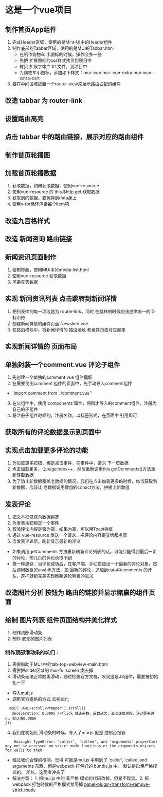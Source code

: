 # 这是一个vue项目
## 制作首页App组件
1. 完成Header区域，使用的是Mint-UI中的Header组件
2. 制作底部的Tabbar区域，使用的是MUI的Tabbar.html
   + 在制作购物车 小图标的时候，操作会多一些
   + 先把 扩展图标的css样式拷贝到项目中
   + 拷贝 扩展字体库 ttf 文件，到项目中
   + 为购物车小图标，添加如下样式：mui-icon mui-icon-extra mui-icon-extra-cart
3. 要在中间区域放置一个router-view来展示路由匹配的组件

## 改造 tabbar 为 router-link

## 设置路由高亮

## 点击 tabbar 中的路由链接，展示对应的路由组件

## 制作首页轮播图

## 加载首页轮播数据
1. 获取数据，如何获取数据，使用vue-resource
2. 使用vue-resource 的 this.$http.get 获取数据
3. 获取到的数据，要保存到data身上
4. 使用v-for循环渲染每个item项

## 改造九宫格样式

## 改造 新闻咨询 路由链接

## 新闻资讯页面制作
1. 绘制界面，使用MUI中的media-list.html
2. 使用vue-resource 获取数据
3. 渲染真实数据


## 实现 新闻资讯列表 点击跳转到新闻详情
1. 把列表中的每一项改造为 router-link，同时 在跳转的时候应该提供唯一的ID标识符
2. 创建新闻详情的组件页面 NewsInfo.vue
3. 在路由模块中，将新闻详情的 路由地址 和组件页面对应起来


## 实现新闻详情的 页面布局

## 单独封装一个comment.vue 评论子组件
1. 先创建一个单独的comment.vue 组件模版
2. 在需要使用comment 组件的页面中，先手动导入comment组件
  + 'import comment from './comment.vue''
3. 在父组件中，使用'components'属性，将刚才导入的comment组件，注册为自己的子组件
4. 将注册子组件时候的，注册名称，以标签形式，在页面中 引用即可

## 获取所有的评论数据显示到页面中

## 实现点击加载更多评论的功能
1. 为加载更多按钮，绑定点击事件，在事件中，请求 下一页数据
2. 点击加载更多，让pageindex++，然后重新调用this.getComments()方法重新获取数据
3. 为了防止新数据覆盖老数据的情况，我们在点击加载更多的时候，每当获取到新数据，应该让
老数据调用数组的conact方法，拼接上新数组

## 发表评论
1. 把文本框做双向数据绑定
2. 为发表按钮绑定一个事件
3. 校验评论内容是否为空，如果为空，可以用Toast弹框
4. 通过 vue-resource 发送一个请求，把评论内容提交给服务器
5. 当发表评论后，刷新显示最新的评论
  + 如果调用getComments 方法重新刷新评论列表的话，可能只能得到最后一页的评论，前几页的评论获取不到
  + 换一种思路：当评论成功后，在客户端，手动拼接出一个最新的评论对象，然后调用数组的unshift方法，把
  最新的评论，追加到data中comments 的开头，这样就能完美实现刷新评论列表的需求


## 改造图片分析 按钮为 路由的链接并显示赌赢的组件页面

## 绘制 图片列表 组件页面结构并美化样式
1. 制作顶部滑动条
2. 制作 底部的图片列表
### 制作顶部滑动条的坑们：
1. 需要借助于MUI 中的tab-top-webview-main.html
2. 需要把slider区域的 mui-fullscreen 类去掉
3. 滑动条无法正常触发滑动，通过检查官方文档，发现这是JS组件，需要被初始化一下
 + 导入mui.js
 + 调用官方提供的方式 去初始化
 ```
   mui('.mui-scroll-wrapper').scroll({
	deceleration: 0.0005 //flick 减速系数，系数越大，滚动速度越慢，滚动距离越小，默认值0.0006
});
``` 
4. 我们在初始化 滑动条的时候，导入了mui.js 但是 控制台报错
```
    Uncaught TypeError: 'caller', 'callee', and 'arguments' properties may not be accessed on strict mode functions or the arguments objects for calls to them
```
  + 经过我们合理的推测，觉得 可能是mui.js 中用到了 'caller', 'callee',and
    arguments 东西，但是webpack 打包好的 bundle.js 中， 默认是启用严格模式的，
    所以，这两者冲突了
  +  解决方案： 1. 把mui.js 中的 非严格 模式的代码改掉，但是不现实。2. 把webpack
     打包时候的严格模式禁用掉
     [babel-plugin-transform-remove-strict-mode](https://github.com/genify/babel-plugin-transform-remove-strict-mode)
